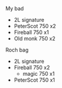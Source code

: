 My bad 

- 2L signature
- PeterScot 750 x2
- Fireball 750 x1
- Old monk 750 x2

Roch bag


- 2L signature
- Fireball 750 x2
  - magic 750 x1
- PeterScot 750 x1
    
  
